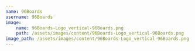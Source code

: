 ```yaml
---
name: 96Boards
username: 96Boards
image:
    name: 96Boards-Logo_vertical-96Boards.png
    path: /assets/images/content/96Boards-Logo_vertical-96Boards.png
image_path: /assets/images/content/96Boards-Logo_vertical-96Boards.png
---
```

